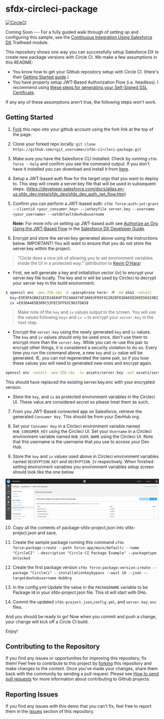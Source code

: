 # sfdx-circleci-package 
[![CircleCI](https://circleci.com/gh/forcedotcom/sfdx-circleci-package.svg?style=svg)](https://circleci.com/gh/forcedotcom/sfdx-circleci-package)

Coming Soon --- For a fully guided walk through of setting up and configuring this sample, see the [Continuous Integration Using Salesforce DX](https://trailhead.salesforce.com/modules/sfdx_travis_ci) Trailhead module.

This repository shows one way you can successfully setup Salesforce DX to create new package versions with Circle CI. We make a few assumptions in this README:

- You know how to get your Github repository setup with Circle CI. (Here's their [Getting Started guide](https://circleci.com/docs/2.0/).)
- You have properly setup JWT-Based Authorization Flow (i.e. headless). I recommend using [these steps for generating your Self-Signed SSL Certificate](https://devcenter.heroku.com/articles/ssl-certificate-self). 

If any any of these assumptions aren't true, the following steps won't work.

## Getting Started
1) [Fork](http://help.github.com/fork-a-repo/) this repo into your github account using the fork link at the top of the page.

2) Clone your forked repo locally: `git clone https://github.com/<git_username>/sfdx-circleci-package.git`

3) Make sure you have the Salesforce CLI installed. Check by running `sfdx force --help` and confirm you see the command output. If you don't have it installed you can download and install it from [here](https://developer.salesforce.com/tools/sfdxcli).

4) Setup a JWT-based auth flow for the target orgs that you want to deploy to.  This step will create a server.key file that will be used in subsequent steps.
(https://developer.salesforce.com/docs/atlas.en-us.sfdx_dev.meta/sfdx_dev/sfdx_dev_auth_jwt_flow.htm)

5) Confirm you can perform a JWT-based auth: `sfdx force:auth:jwt:grant --clientid <your_consumer_key> --jwtkeyfile server.key --username <your_username> --setdefaultdevhubusername`

   **Note:** For more info on setting up JWT-based auth see [Authorize an Org Using the JWT-Based Flow](https://developer.salesforce.com/docs/atlas.en-us.sfdx_dev.meta/sfdx_dev/sfdx_dev_auth_jwt_flow.htm) in the [Salesforce DX Developer Guide](https://developer.salesforce.com/docs/atlas.en-us.sfdx_dev.meta/sfdx_dev).

6) Encrypt and store the server.key generated above using the instructions below.  IMPORTANT!  You will want to ensure that you do not store the server.key within the project.
> "Circle does a nice job of allowing you to set environment variables inside the UI in a protected way." (attribution to [Kevin O'Hara](https://github.com/kevinohara80))

- First, we will generate a key and initializtion vector (iv) to encrypt your server.key file locally.  The key and iv will be used by Circleci to decrypt your server key in the build environment.

```bash
$ openssl enc -aes-256-cbc -k <passphrase here> -P -md sha1 -nosalt
  key=E5E9FA1BA31ECD1AE84F75CAAA474F3A663F05F412028F81DA65D26EE56424B2
  iv =E93DA465B309C53FEC5FF93C9637DA58
```

> Make note of the `key` and `iv` values output to the screen. You will use the values following `key=` and `iv =` to encrypt your `server.key` in the next step.

- Encrypt the `server.key` using the newly generated `key` and `iv` values.  The `key` and `iv` values *should* only be used once, don't use them to encrypt more than the `server.key`.  While you can re-use this pair to encrypt other things, it is considered a security violation to do so.  Every time you run the command above, a new `key` and `iv` value will be generated.  IE, you can not regenerated the same pair, so if you lose these values you will need to generated new ones and encrypt again.

```bash
openssl enc -nosalt -aes-256-cbc -in assets/server.key -out assets/server.key.enc -base64 -K <key from above> -iv <iv from above>
```
 This should have replaced the existing server.key.enc with your encrypted version.

- Store the `key`, and `iv` as protected environment variables in the Circleci UI. These valus are considered *secret* so please treat them as such.

7) From you JWT-Based connected app on Salesforce, retrieve the generated `Consumer Key`. This should be from your DevHub org.

8) Set your `Consumer Key` in a Circleci environment variable named `HUB_CONSUMER_KEY` using the Circleci UI. Set your `Username` in a Circleci environment variable named `HUB_USER_NAME` using the Circleci UI.  Note that this username is the username that you use to access your Dev Hub.

9) Store the `key` and `iv` values used above in Circleci environment variables named `DECRYPTION_KEY` and `DECRYPTION_IV` respectively.  When finished setting environment variables you environment variables setup screen should look like the one below.

![alt text](assets/images/Circleci-variables.png)

10) Copy all the contents of package-sfdx-project.json into sfdx-project.json and save.

11) Create the sample package running this command `sfdx force:package:create --path force-app/main/default/ --name "CircleCI" --description "Circle CI Package Example" --packagetype Unlocked`

12) Create the first package version `sfdx force:package:version:create --package "CircleCi" --installationkeybypass --wait 10 --json --targetdevhubusername HubOrg`

13) In the config.yml Update the value in the `PACKAGENAME` variable to be Package Id in your sfdx-project.json file.  This id will start with 0Ho.

14) Commit the updated `sfdx-project.json`,`config.yml`, and `server.key.enc` files.

And you should be ready to go! Now when you commit and push a change, your change will kick off a Circle CI build.

Enjoy!

## Contributing to the Repository ###

If you find any issues or opportunities for improving this repository, fix them!  Feel free to contribute to this project by [forking](http://help.github.com/fork-a-repo/) this repository and make changes to the content.  Once you've made your changes, share them back with the community by sending a pull request. Please see [How to send pull requests](http://help.github.com/send-pull-requests/) for more information about contributing to Github projects.

## Reporting Issues ###

If you find any issues with this demo that you can't fix, feel free to report them in the [issues](https://github.com/forcedotcom/sfdx-circleci-package/issues) section of this repository.